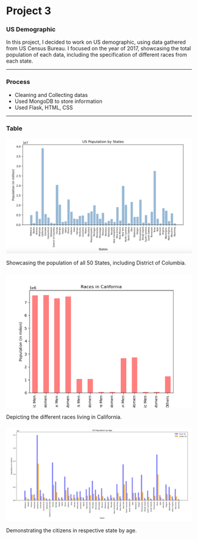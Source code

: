 # Project 3

### US Demographic

  In this project, I decided to work on US demographic, using data gathered from US Census Bureau. I focused on the year of 2017, showcasing the total population of each data, including the specification of different races from each state. 

  
----

### Process
- Cleaning and Collecting datas
- Used MongoDB to store information
- Used Flask, HTML, CSS

----
### Table
![](https://github.com/tramh725/project-3/blob/main/Images/US%20Population%20by%20States.png)

Showcasing the population of all 50 States, including District of Columbia. 

###

![](https://github.com/tramh725/project-3/blob/main/Images/California_pop.png)

Depicting the different races living in California.


###

![](https://github.com/tramh725/project-3/blob/main/Images/US%20Population%20by%20Age.png)

Demonstrating the citizens in respective state by age. 
